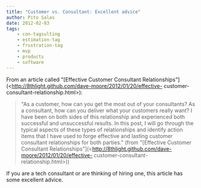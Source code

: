 ```yaml
---
title: "Customer vs. Consultant: Excellent advice"
author: Pito Salas
date: 2012-02-03
tags:
    - con-tagsulting
    - estimation-tag
    - frustration-tag
    - mvp
    - products
    - software
---
```




From an article called "[Effective Customer Consultant
Relationships"](<http://8thlight.github.com/dave-moore/2012/01/20/effective-
customer-consultant-relationship.html>):

> "As a customer, how can you get the most out of your consultants? As a
> consultant, how can you deliver what your customers really want? I have been
> on both sides of this relationship and experienced both successful and
> unsuccessful results. In this post, I will go through the typical aspects of
> these types of relationships and identify action items that I have used to
> forge effective and lasting customer consultant relationships for both
> parties." (from "[Effective Customer Consultant
> Relationships"](<http://8thlight.github.com/dave-moore/2012/01/20/effective-
> customer-consultant-relationship.html>))

If you are a tech consultant or are thinking of hiring one, this article has
some excellent advice.


